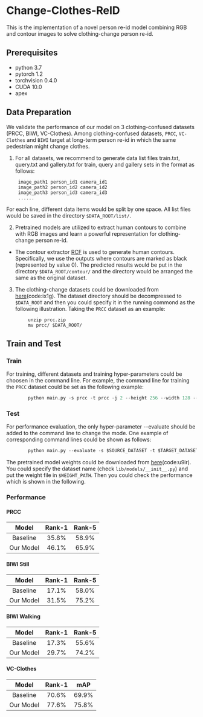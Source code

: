 # Change-Clothes-ReID

This is the implementation of a novel person re-id model combining RGB and contour images to solve clothing-change person re-id. 

## Prerequisites

- python 3.7
- pytorch 1.2
- torchvision 0.4.0
- CUDA 10.0
- apex

## Data Preparation

We validate the performance of our model on 3 clothing-confused datasets (PRCC, BIWI, VC-Clothes). Among clothing-confused datasets, `PRCC`, `VC-Clothes` and `BIWI` target at long-term person re-id in which the same pedestrian might change clothes.

1. For all datasets, we recommend to generate data list files train.txt, query.txt and gallery.txt for train, query and gallery sets in the format as follows:

        image_path1 person_id1 camera_id1
        image_path2 person_id2 camera_id2
        image_path3 person_id3 camera_id3
        ......

 For each line, different data items would be split by one space. All list files would be saved in the directory `$DATA_ROOT/list/`.

2. Pretrained models are utilized to extract human contours to combine with RGB images and learn a powerful representation for clothing-change person re-id.

- The contour extractor [RCF](https://github.com/yun-liu/rcf) is used to generate human contours. Specifically, we use the outputs where contours are marked as black (represented by value 0). The predicted results would be put in the directory `$DATA_ROOT/contour/` and the directory would be arranged the same as the original dataset.

3. The clothing-change datasets could be downloaded from [here](https://pan.baidu.com/s/1oUO0GM2nSPblJ69Xh2v-dg)(code:ix1g). The dataset directory should be decompressed to `$DATA_ROOT` and then you could specify it in the running commond as the following illustration. Taking the `PRCC` dataset as an example:

```Shell
        unzip prcc.zip
        mv prcc/ $DATA_ROOT/
```

## Train and Test

### Train

For training, different datasets and training hyper-parameters could be choosen in the command line. For example, the command line for training  the `PRCC` dataset could be set as the following example:

```Python
        python main.py -s prcc -t prcc -j 2 --height 256 --width 128 --max-epoch 80 --batch-size 64 -a baseline --save-dir $SAVE_DIR --root $DATA_ROOT --gpu-devices $GPU_ID --transforms random_flip random_crop --dist-metric cosine --lr $LR --optim $OPTIMIZER
```
        
### Test

For performance evaluation, the only hyper-parameter --evaluate should be added to the command line to change the mode. One example of corresponding command lines could be shown as follows:

```Python
        python main.py --evaluate -s $SOURCE_DATASET -t $TARGET_DATASET -j 2 --height 256 --width 128 --batch-size 64 -a $MODEL_NAME --save-dir $SAVE_DIR --root $DATA_ROOT --gpu-devices $GPU_ID --dist-metric cosine --load-weights $WEIGHT_PATH
```
        
The pretrained model weights could be downloaded from [here](https://pan.baidu.com/s/1WnrAxFFkX0ksquM7SJwSIA)(code:u9ir). You could specify the dataset name (check `lib/models/__init__.py`) and put the weight file in `$WEIGHT_PATH`. Then you could check the performance which is shown in the following.  

### Performance
#### PRCC
|Model| Rank-1 | Rank-5 |
|  :----:  |  :----:  | :----:  |
| Baseline  | 35.8% | 58.9%|
| Our Model  | 46.1% | 65.9%|

#### BIWI Still
|Model| Rank-1 | Rank-5 |
|  :----:  |  :----:  | :----:  |
| Baseline  | 17.1% | 58.0%|
| Our Model  | 31.5% | 75.2%|

#### BIWI Walking
|Model| Rank-1 | Rank-5 |
|  :----:  |  :----:  | :----:  |
| Baseline  | 17.3% | 55.6%|
| Our Model  | 29.7% | 74.2%|

#### VC-Clothes
|Model| Rank-1 | mAP |
|  :----:  |  :----:  | :----:  |
| Baseline  | 70.6% | 69.9%|
| Our Model  | 77.6% | 75.8%|
 
